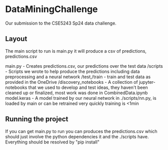 # DataMiningChallenge
Our submission to the CSE5243 Sp24 data challenge.

## Layout
The main script to run is main.py it will produce a csv of predictions, predictions.csv

main.py - Creates predictions.csv, our predictions over the test data
/scripts - Scripts we wrote to help produce the predictions including data preprocessing and a neural network
/test,/train - train and test data as provided in the OneDrive
/discovery_notebooks - A collection of jupyter-notebooks that we used to develop and test ideas, they haven't been cleaned up or finalized, most work was done in CombinedData.ipynb
model.keras - A model trained by our neural network in ./scripts/nn.py, is loaded by main or can be retrained very quickly training is <1min


## Running the project
If you can get main.py to run you can produces the predictions.csv which should just involve the python dependencies it and the ./scripts have. Everything should be resolved by "pip install"